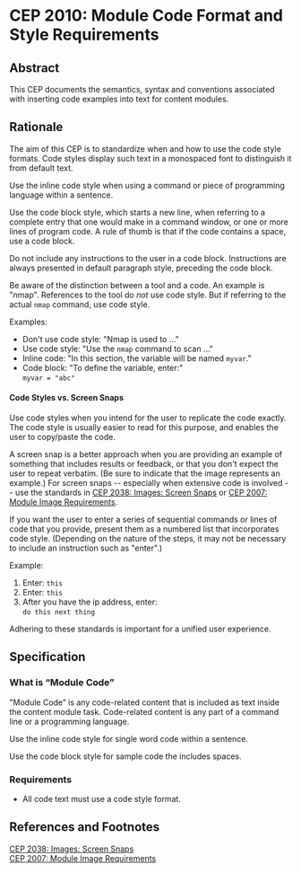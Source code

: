 # CEP 2010: Module Code Format and Style Requirements


## Abstract

This CEP documents the semantics, syntax and conventions associated with inserting code examples into text for content modules. 

## Rationale

The aim of this CEP is to standardize when and how to use the code style formats. Code styles display such text in a monospaced font to distinguish it from default text.

Use the inline code style when using a command or piece of programming language within a sentence.

Use the code block style, which starts a new line, when referring to a complete entry that one would make in a command window, or one or more lines of program code. A rule of thumb is that if the code contains a space, use a code block.

Do not include any instructions to the user in a code block. Instructions are always presented in default paragraph style, preceding the code block.

Be aware of the distinction between a tool and a code. An example is "nmap". References to the tool do _not_ use code style. But if referring to the actual `nmap` command, use code style.

Examples:
* Don't use code style: "Nmap is used to ..."  
* Use code style: "Use the `nmap` command to scan ..."
* Inline code: "In this section, the variable will be named `myvar`."  
* Code block: "To define the variable, enter:"  
```myvar = "abc"```

#### Code Styles vs. Screen Snaps

Use code styles when you intend for the user to replicate the code exactly. The code style is usually easier to read for this purpose, and enables the user to copy/paste the code.
 
A screen snap is a better approach when you are providing an example of something that includes results or feedback, or that you don't expect the user to repeat verbatim. (Be sure to indicate that the image represents an example.) For screen snaps -- especially when extensive code is involved -- use the standards in [CEP 2038: Images: Screen Snaps](../2038/README.md) or [CEP 2007: Module Image Requirements](../2007/README.md).

If you want the user to enter a series of sequential commands or lines of code that you provide, present them as a numbered list that incorporates code style. (Depending on the nature of the steps, it may not be necessary to include an instruction such as "enter".)

Example:

1. Enter: `this`
2. Enter: `this` 
3. After you have the ip address, enter:  
 ```do this next thing```   

Adhering to these standards is important for a unified user experience.

## Specification


### What is “Module Code”

"Module Code” is any code-related content that is included as text inside the content module task. Code-related content is any part of a command line or a programming language.

Use the inline code style for single word code within a sentence.

Use the code block style for sample code the includes spaces.

### Requirements
*  All code text must use a code style format.

## References and Footnotes

[CEP 2038: Images: Screen Snaps](../2038/README.md)  
[CEP 2007: Module Image Requirements](../2007/README.md)